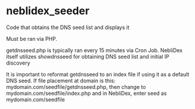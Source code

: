 # neblidex_seeder
Code that obtains the DNS seed list and displays it

Must be ran via PHP. 

getdnsseed.php is typically ran every 15 minutes via Cron Job.
NebliDex itself utilizes showdnsseed for obtaining DNS seed list and initial IP discovery

It is important to reformat getdnsseed to an index file if using it as a default DNS seed.
If file placement at domain is this: mydomain.com/seedfile/getdnsseed.php, then change to mydomain.com/seedfile/index.php and in NebliDex, enter seed as mydomain.com/seedfile
